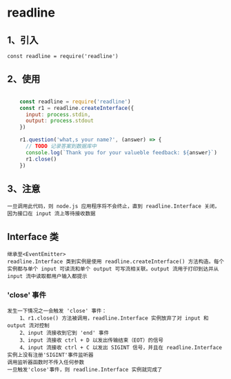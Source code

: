 # readline 
## 1、引入
    const readline = require('readline')
## 2、使用
```javascript

    const readline = require('readline')
    const r1 = readline.createInterface({
      input: process.stdin,
      output: process.stdout
    })

    r1.question('what,s your name?', (answer) => {
      // TODO 记录答案到数据库中
      console.log(`Thank you for your valueble feedback: ${answer}`)
      r1.close()
    })
```
## 3、注意
    一旦调用此代码，则 node.js 应用程序将不会终止，直到 readline.Interface 关闭，因为接口在 input 流上等待接收数据

## Interface 类
    继承至<EventEmitter>
    readline.Interface 类到实例是使用 readline.createInterface() 方法构造。每个实例都与单个 input 可读流和单个 output 可写流相关联。output 流用于打印到达并从 input 流中读取都用户输入都提示
### 'close' 事件
    发生一下情况之一会触发 'close' 事件：
        1、r1.close() 方法被调用，readline.Interface 实例放弃了对 input 和 output 流对控制
        2、input 流接收到它到 'end' 事件
        3、input 流接收 ctrl + D 以发出传输结束（EOT）的信号
        4、input 流接收 ctrl + C 以发出 SIGINT 信号，并且在 readline.Interface 实例上没有注册'SIGINT'事件监听器
    调用监听器函数时不传入任何参数
    一旦触发'close'事件，则 readline.Interface 实例就完成了

